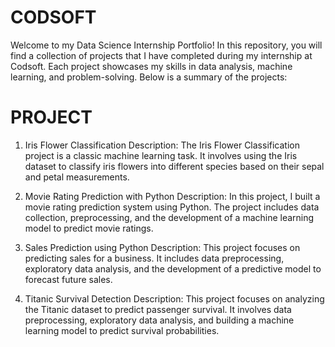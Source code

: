 # CODSOFT

Welcome to my Data Science Internship Portfolio! In this repository, you will find a collection of projects that I have completed during my internship at Codsoft. Each project showcases my skills in data analysis, machine learning, and problem-solving. Below is a summary of the projects:

# PROJECT 

1. Iris Flower Classification
Description: The Iris Flower Classification project is a classic machine learning task. It involves using the Iris dataset to classify iris flowers into different species based on their sepal and petal measurements.

2. Movie Rating Prediction with Python
Description: In this project, I built a movie rating prediction system using Python. The project includes data collection, preprocessing, and the development of a machine learning model to predict movie ratings.

4. Sales Prediction using Python
Description: This project focuses on predicting sales for a business. It includes data preprocessing, exploratory data analysis, and the development of a predictive model to forecast future sales.


4. Titanic Survival Detection
Description: This project focuses on analyzing the Titanic dataset to predict passenger survival. It involves data preprocessing, exploratory data analysis, and building a machine learning model to predict survival probabilities.




